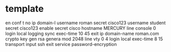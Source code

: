 # template

en
conf t
no ip domain-l
username roman secret cisco123
username student secret cisco123
enable secret cisco
hostname MERCURY
line console 0
login local
logging sync
exec-time 10 45
exit
ip domain-name roman.com
crypto key gen rsa genera mod 2048
line vty 0 4
login local
exec-time 8 15
transport input ssh
exit
service password-encryption